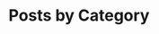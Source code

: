 ---
title: "Posts by Category"
layout: category
permalink: /powershell/
author_profile: true
taxonomy: PowerShell
---